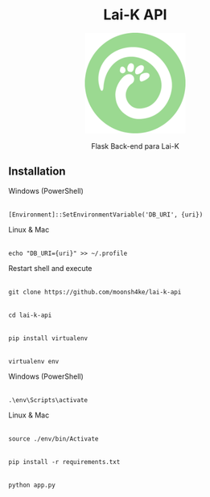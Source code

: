 <div align="center">
  <h1>Lai-K API</h1>
  <img src="./assets/images/logo.png" alt="drawing" width="200"/>
  <p>Flask Back-end para Lai-K</p>
</div>

## Installation

Windows (PowerShell)
<pre><code>
[Environment]::SetEnvironmentVariable('DB_URI', {uri})
</code></pre>
Linux & Mac
<pre><code>
echo "DB_URI={uri}" >> ~/.profile
</code></pre>
Restart shell and execute
<pre><code>
git clone https://github.com/moonsh4ke/lai-k-api
</code></pre>
<pre><code>
cd lai-k-api
</code></pre>
<pre><code>
pip install virtualenv
</code></pre>
<pre><code>
virtualenv env
</code></pre>
Windows (PowerShell)
<pre><code>
.\env\Scripts\activate
</code></pre>
Linux & Mac
<pre><code>
source ./env/bin/Activate
</code></pre>
<pre><code>
pip install -r requirements.txt
</code></pre>
<pre><code>
python app.py
</code></pre>
